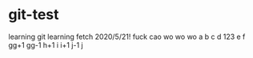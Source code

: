 # git-test
learning git
learning fetch 2020/5/21!
fuck
cao
wo
wo
wo
a
b
c
d
123
e
f
gg+1
gg-1
h+1
i
i+1
j-1
j
